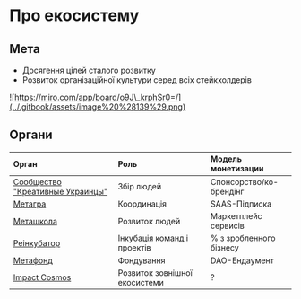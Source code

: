 # Про екосистему

## Мета

* Досягення цілей сталого розвитку
* Розвиток організаційної культури серед всіх стейкхолдерів

![https://miro.com/app/board/o9J\_krphSr0=/](../.gitbook/assets/image%20%28139%29.png)

## Органи

| Орган | Роль | Модель монетизации |
| :--- | :--- | :--- |
| [Сообщество "Креативные Украинцы"](analitika-mepping-dannykh/) | Збір людей | Спонсорство/ко-брендінг |
| [Метагра](informacionnaya-kampaniya/) | Координація | SAAS-Підписка |
| [Меташкола](shkola/) | Розвиток людей | Маркетплейс сервисів |
| [Реінкубатор](evolyuciya-organizacii/) | Інкубація команд і проектів | % з зробленного бізнесу |
| [Метафонд](metafond.md) | Фондування | DAO-Ендаумент |
| [Impact Cosmos](impact-cosmos.md) | Розвиток зовнішної екосистеми | ? |

